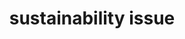 ---
title: 'sustainability issue'
field: 'is.focus.sustainIssue'
slug: 'global-sustainability-issue'
description: 'Specific sustainability issue(s) covered in the resource'
comment: 'select from control list'
required: False
vocabulary: 'global-sustainability-issue.txt'
module: 'Scope'
cluster: 'Global'
policy: 'Controlled value. Multi select from control list.'
---